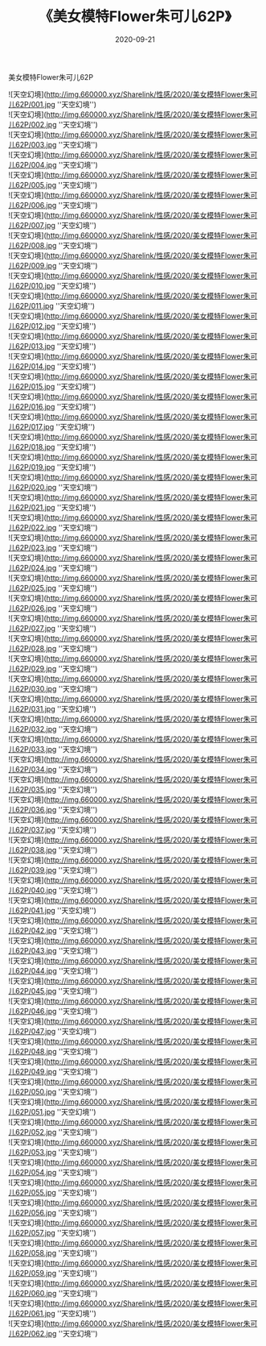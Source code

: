 ﻿---
layout: post
title:  《美女模特Flower朱可儿62P》
date:   2020-09-21
img: http://img.660000.xyz/Sharelink/性感/2020/美女模特Flower朱可儿62P/000.jpg
categories: [美女, 性感, 泳衣]
---

美女模特Flower朱可儿62P



![天空幻境](http://img.660000.xyz/Sharelink/性感/2020/美女模特Flower朱可儿62P/001.jpg ''天空幻境'') <br>
![天空幻境](http://img.660000.xyz/Sharelink/性感/2020/美女模特Flower朱可儿62P/002.jpg ''天空幻境'') <br>
![天空幻境](http://img.660000.xyz/Sharelink/性感/2020/美女模特Flower朱可儿62P/003.jpg ''天空幻境'') <br>
![天空幻境](http://img.660000.xyz/Sharelink/性感/2020/美女模特Flower朱可儿62P/004.jpg ''天空幻境'') <br>
![天空幻境](http://img.660000.xyz/Sharelink/性感/2020/美女模特Flower朱可儿62P/005.jpg ''天空幻境'') <br>
![天空幻境](http://img.660000.xyz/Sharelink/性感/2020/美女模特Flower朱可儿62P/006.jpg ''天空幻境'') <br>
![天空幻境](http://img.660000.xyz/Sharelink/性感/2020/美女模特Flower朱可儿62P/007.jpg ''天空幻境'') <br>
![天空幻境](http://img.660000.xyz/Sharelink/性感/2020/美女模特Flower朱可儿62P/008.jpg ''天空幻境'') <br>
![天空幻境](http://img.660000.xyz/Sharelink/性感/2020/美女模特Flower朱可儿62P/009.jpg ''天空幻境'') <br>
![天空幻境](http://img.660000.xyz/Sharelink/性感/2020/美女模特Flower朱可儿62P/010.jpg ''天空幻境'') <br>
![天空幻境](http://img.660000.xyz/Sharelink/性感/2020/美女模特Flower朱可儿62P/011.jpg ''天空幻境'') <br>
![天空幻境](http://img.660000.xyz/Sharelink/性感/2020/美女模特Flower朱可儿62P/012.jpg ''天空幻境'') <br>
![天空幻境](http://img.660000.xyz/Sharelink/性感/2020/美女模特Flower朱可儿62P/013.jpg ''天空幻境'') <br>
![天空幻境](http://img.660000.xyz/Sharelink/性感/2020/美女模特Flower朱可儿62P/014.jpg ''天空幻境'') <br>
![天空幻境](http://img.660000.xyz/Sharelink/性感/2020/美女模特Flower朱可儿62P/015.jpg ''天空幻境'') <br>
![天空幻境](http://img.660000.xyz/Sharelink/性感/2020/美女模特Flower朱可儿62P/016.jpg ''天空幻境'') <br>
![天空幻境](http://img.660000.xyz/Sharelink/性感/2020/美女模特Flower朱可儿62P/017.jpg ''天空幻境'') <br>
![天空幻境](http://img.660000.xyz/Sharelink/性感/2020/美女模特Flower朱可儿62P/018.jpg ''天空幻境'') <br>
![天空幻境](http://img.660000.xyz/Sharelink/性感/2020/美女模特Flower朱可儿62P/019.jpg ''天空幻境'') <br>
![天空幻境](http://img.660000.xyz/Sharelink/性感/2020/美女模特Flower朱可儿62P/020.jpg ''天空幻境'') <br>
![天空幻境](http://img.660000.xyz/Sharelink/性感/2020/美女模特Flower朱可儿62P/021.jpg ''天空幻境'') <br>
![天空幻境](http://img.660000.xyz/Sharelink/性感/2020/美女模特Flower朱可儿62P/022.jpg ''天空幻境'') <br>
![天空幻境](http://img.660000.xyz/Sharelink/性感/2020/美女模特Flower朱可儿62P/023.jpg ''天空幻境'') <br>
![天空幻境](http://img.660000.xyz/Sharelink/性感/2020/美女模特Flower朱可儿62P/024.jpg ''天空幻境'') <br>
![天空幻境](http://img.660000.xyz/Sharelink/性感/2020/美女模特Flower朱可儿62P/025.jpg ''天空幻境'') <br>
![天空幻境](http://img.660000.xyz/Sharelink/性感/2020/美女模特Flower朱可儿62P/026.jpg ''天空幻境'') <br>
![天空幻境](http://img.660000.xyz/Sharelink/性感/2020/美女模特Flower朱可儿62P/027.jpg ''天空幻境'') <br>
![天空幻境](http://img.660000.xyz/Sharelink/性感/2020/美女模特Flower朱可儿62P/028.jpg ''天空幻境'') <br>
![天空幻境](http://img.660000.xyz/Sharelink/性感/2020/美女模特Flower朱可儿62P/029.jpg ''天空幻境'') <br>
![天空幻境](http://img.660000.xyz/Sharelink/性感/2020/美女模特Flower朱可儿62P/030.jpg ''天空幻境'') <br>
![天空幻境](http://img.660000.xyz/Sharelink/性感/2020/美女模特Flower朱可儿62P/031.jpg ''天空幻境'') <br>
![天空幻境](http://img.660000.xyz/Sharelink/性感/2020/美女模特Flower朱可儿62P/032.jpg ''天空幻境'') <br>
![天空幻境](http://img.660000.xyz/Sharelink/性感/2020/美女模特Flower朱可儿62P/033.jpg ''天空幻境'') <br>
![天空幻境](http://img.660000.xyz/Sharelink/性感/2020/美女模特Flower朱可儿62P/034.jpg ''天空幻境'') <br>
![天空幻境](http://img.660000.xyz/Sharelink/性感/2020/美女模特Flower朱可儿62P/035.jpg ''天空幻境'') <br>
![天空幻境](http://img.660000.xyz/Sharelink/性感/2020/美女模特Flower朱可儿62P/036.jpg ''天空幻境'') <br>
![天空幻境](http://img.660000.xyz/Sharelink/性感/2020/美女模特Flower朱可儿62P/037.jpg ''天空幻境'') <br>
![天空幻境](http://img.660000.xyz/Sharelink/性感/2020/美女模特Flower朱可儿62P/038.jpg ''天空幻境'') <br>
![天空幻境](http://img.660000.xyz/Sharelink/性感/2020/美女模特Flower朱可儿62P/039.jpg ''天空幻境'') <br>
![天空幻境](http://img.660000.xyz/Sharelink/性感/2020/美女模特Flower朱可儿62P/040.jpg ''天空幻境'') <br>
![天空幻境](http://img.660000.xyz/Sharelink/性感/2020/美女模特Flower朱可儿62P/041.jpg ''天空幻境'') <br>
![天空幻境](http://img.660000.xyz/Sharelink/性感/2020/美女模特Flower朱可儿62P/042.jpg ''天空幻境'') <br>
![天空幻境](http://img.660000.xyz/Sharelink/性感/2020/美女模特Flower朱可儿62P/043.jpg ''天空幻境'') <br>
![天空幻境](http://img.660000.xyz/Sharelink/性感/2020/美女模特Flower朱可儿62P/044.jpg ''天空幻境'') <br>
![天空幻境](http://img.660000.xyz/Sharelink/性感/2020/美女模特Flower朱可儿62P/045.jpg ''天空幻境'') <br>
![天空幻境](http://img.660000.xyz/Sharelink/性感/2020/美女模特Flower朱可儿62P/046.jpg ''天空幻境'') <br>
![天空幻境](http://img.660000.xyz/Sharelink/性感/2020/美女模特Flower朱可儿62P/047.jpg ''天空幻境'') <br>
![天空幻境](http://img.660000.xyz/Sharelink/性感/2020/美女模特Flower朱可儿62P/048.jpg ''天空幻境'') <br>
![天空幻境](http://img.660000.xyz/Sharelink/性感/2020/美女模特Flower朱可儿62P/049.jpg ''天空幻境'') <br>
![天空幻境](http://img.660000.xyz/Sharelink/性感/2020/美女模特Flower朱可儿62P/050.jpg ''天空幻境'') <br>
![天空幻境](http://img.660000.xyz/Sharelink/性感/2020/美女模特Flower朱可儿62P/051.jpg ''天空幻境'') <br>
![天空幻境](http://img.660000.xyz/Sharelink/性感/2020/美女模特Flower朱可儿62P/052.jpg ''天空幻境'') <br>
![天空幻境](http://img.660000.xyz/Sharelink/性感/2020/美女模特Flower朱可儿62P/053.jpg ''天空幻境'') <br>
![天空幻境](http://img.660000.xyz/Sharelink/性感/2020/美女模特Flower朱可儿62P/054.jpg ''天空幻境'') <br>
![天空幻境](http://img.660000.xyz/Sharelink/性感/2020/美女模特Flower朱可儿62P/055.jpg ''天空幻境'') <br>
![天空幻境](http://img.660000.xyz/Sharelink/性感/2020/美女模特Flower朱可儿62P/056.jpg ''天空幻境'') <br>
![天空幻境](http://img.660000.xyz/Sharelink/性感/2020/美女模特Flower朱可儿62P/057.jpg ''天空幻境'') <br>
![天空幻境](http://img.660000.xyz/Sharelink/性感/2020/美女模特Flower朱可儿62P/058.jpg ''天空幻境'') <br>
![天空幻境](http://img.660000.xyz/Sharelink/性感/2020/美女模特Flower朱可儿62P/059.jpg ''天空幻境'') <br>
![天空幻境](http://img.660000.xyz/Sharelink/性感/2020/美女模特Flower朱可儿62P/060.jpg ''天空幻境'') <br>
![天空幻境](http://img.660000.xyz/Sharelink/性感/2020/美女模特Flower朱可儿62P/061.jpg ''天空幻境'') <br>
![天空幻境](http://img.660000.xyz/Sharelink/性感/2020/美女模特Flower朱可儿62P/062.jpg ''天空幻境'') <br>